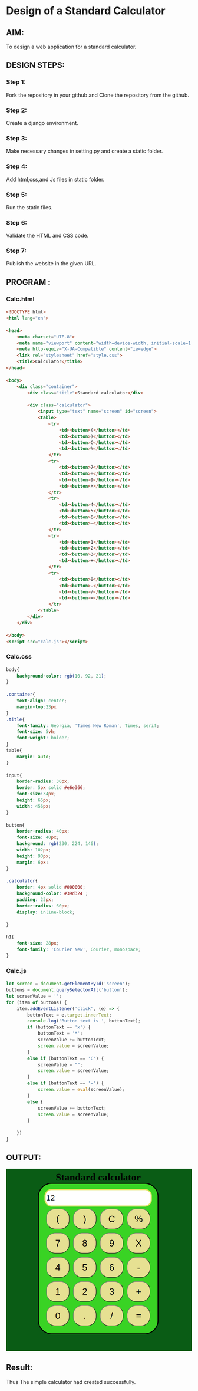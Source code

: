 # Design of a Standard Calculator

## AIM:

To design a web application for a standard calculator.

## DESIGN STEPS:

### Step 1:
Fork the repository in your github and Clone the repository from the github.

### Step 2:
Create a django environment.

### Step 3:

Make necessary changes in setting.py and create a static folder.

### Step 4:
Add html,css,and Js files in static folder.

### Step 5:
Run the static files.

### Step 6:

Validate the HTML and CSS code.

### Step 7:

Publish the website in the given URL.

## PROGRAM :
### Calc.html
```html
<!DOCTYPE html>
<html lang="en">

<head>
    <meta charset="UTF-8">
    <meta name="viewport" content="width=device-width, initial-scale=1.0">
    <meta http-equiv="X-UA-Compatible" content="ie=edge">
    <link rel="stylesheet" href="style.css">
    <title>Calculator</title>
</head>

<body>
    <div class="container">
        <div class="title">Standard calculator</div>

        <div class="calculator">
            <input type="text" name="screen" id="screen">
            <table>
                <tr>
                    <td><button>(</button></td>
                    <td><button>)</button></td>
                    <td><button>C</button></td>
                    <td><button>%</button></td>
                </tr>
                <tr>
                    <td><button>7</button></td>
                    <td><button>8</button></td>
                    <td><button>9</button></td>
                    <td><button>X</button></td>
                </tr>
                <tr>
                    <td><button>4</button></td>
                    <td><button>5</button></td>
                    <td><button>6</button></td>
                    <td><button>-</button></td>
                </tr>
                <tr>
                    <td><button>1</button></td>
                    <td><button>2</button></td>
                    <td><button>3</button></td>
                    <td><button>+</button></td>
                </tr>
                <tr>
                    <td><button>0</button></td>
                    <td><button>.</button></td>
                    <td><button>/</button></td>
                    <td><button>=</button></td>
                </tr>
            </table>
        </div>
    </div>

</body>
<script src="calc.js"></script>
```
### Calc.css
```css 
body{
    background-color: rgb(10, 92, 21);
}

.container{
    text-align: center;
    margin-top:23px
}
.title{
    font-family: Georgia, 'Times New Roman', Times, serif;
    font-size: 5vh;
    font-weight: bolder;
}
table{
    margin: auto;
}

input{
    border-radius: 30px;
    border: 5px solid #e6e366;
    font-size:34px;
    height: 65px;
    width: 456px;
}

button{
    border-radius: 40px;
    font-size: 40px;
    background: rgb(230, 224, 146);
    width: 102px;
    height: 90px;
    margin: 6px;
}

.calculator{ 
    border: 4px solid #000000;
    background-color: #39d324 ;
    padding: 23px;
    border-radius: 60px;
    display: inline-block;
    
}

h1{
    font-size: 28px;
    font-family: 'Courier New', Courier, monospace;
}
```
### Calc.js
```js
let screen = document.getElementById('screen');
buttons = document.querySelectorAll('button');
let screenValue = '';
for (item of buttons) {
    item.addEventListener('click', (e) => {
        buttonText = e.target.innerText;
        console.log('Button text is ', buttonText);
        if (buttonText == 'x') {
            buttonText = '*';
            screenValue += buttonText;
            screen.value = screenValue;
        }
        else if (buttonText == 'C') {
            screenValue = "";
            screen.value = screenValue;
        }
        else if (buttonText == '=') {
            screen.value = eval(screenValue);
        }
        else {
            screenValue += buttonText;
            screen.value = screenValue;
        }

    })
}
```
## OUTPUT:
![output](./Calculator.png)

## Result:
Thus The simple calculator had created successfully.
